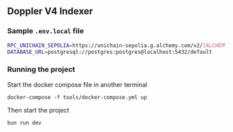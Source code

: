 ## Doppler V4 Indexer

### Sample `.env.local` file

```bash
RPC_UNICHAIN_SEPOLIA=https://unichain-sepolia.g.alchemy.com/v2/[ALCHEMY_API_KEY]
DATABASE_URL=postgresql://postgres:postgres@localhost:5432/default
```

### Running the project

Start the docker compose file in another terminal

`docker-compose -f tools/docker-compose.yml up`

Then start the project

`bun run dev`

